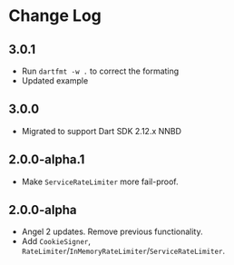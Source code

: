 # Change Log

## 3.0.1

* Run `dartfmt -w .` to correct the formating
* Updated example

## 3.0.0

* Migrated to support Dart SDK 2.12.x NNBD

## 2.0.0-alpha.1

* Make `ServiceRateLimiter` more fail-proof.

## 2.0.0-alpha

* Angel 2 updates. Remove previous functionality.
* Add `CookieSigner`, `RateLimiter`/`InMemoryRateLimiter`/`ServiceRateLimiter`.